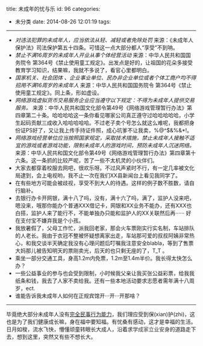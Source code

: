 title: 未成年的忧与乐
id: 96
categories:
  - 未分类
date: 2014-08-26 12:01:19
tags:
---

*   _对违法犯罪的未成年人，应当依法从轻、减轻或者免除处罚_
来源：《未成年人保护法》司法保护第五十四条。可惜这一点大部分都人“享受”不到呐。
*   _禁止不满16周岁的未成年人开业从事个体经营活动_
来源：中华人民共和国国务院令 第364号《禁止使用童工规定》。出发点是好的，让祖国的花朵多接受教育学习知识，结果嘛，我就不多说了，看官心里都明白。
*   _国家机关、社会团体 、企业事业单位、民办非企业单位或者个体工商户均不得招用不满16周岁的未成年人_
来源：中华人民共和国国务院令 第364号《禁止使用童工规定》。同上条，形如虚设。
*   _网络游戏虚拟货币交易服务企业应当遵守以下规定：不得为未成年人提供交易服务。_
来源：中华人民共和国文化部令第49号《网络游戏管理暂行办法》第四章第二十条。哈哈哈哈这一条你看见哪家公司真正遵守过哈哈哈哈哈，小学生起码贡献三成收入哈哈哈哈哈。不过老子卖个号怎么就这么难呢，我都把身份证PS好了，又让我上传手持证件照，成心坑爹不让我卖，%@^$&amp;%&amp;*!。
*   _网络游戏经营单位应当按照国家规定，采取技术措施，禁止未成年人接触不适宜的游戏或者游戏功能，限制未成年人的游戏时间，预防未成年人沉迷网络。_
来源：中华人民共和国文化部令第49号《网络游戏管理暂行办法》第四章第十六条。这一条抓的比较严呢，苦了一些不太机灵的小伙伴们。
*   大家去都穿着校服去网吧，很欢乐呀。不过风声紧时不行，有一定几率被文化局逮到，会上电视哟，我不止一次在我们XX县新闻台上看见我同学了。
*   在有些地方可能会被歧视，享受不到大人的待遇。这样的例子数不胜数，请自行脑补。
*   去银行办卡开网银，满十八了吗，没有，满十六了吗，满了，监护人没来吧，嗯没来，哦那你能办个普通XXX借记卡，网银和XX业务不能办，还有XXX也白搭，监护人来了能行不，不能单独办只能和监护人的XX关联然后再······ 好在支付宝不嫌弃我是个小孩。
*   我放暑假了，父母工作忙，派我回老家，那会火车票刚实行实名制，车站排队的人老长。我由于衣冠不整被怀疑想离家出走，车站那可爱的叔叔阿姨非常热心，和我交谈半天确定我没有心理问题后叮嘱我注意安全blabla，等到了售票大妈那儿被告知明天的票刚卖光，后天的也只剩无座的了，T_T 。
*   乘坐一部分交通工具，身高1.2m内免票，1.2m至1.4m半价。我长得太快怎么办？
*   一些公益事业的参与也会受到限制，小时候我父亲让我买张公益彩票，给我我纸条和钱，我去了人家不卖给我。还有一些本地活动要求志愿者需年满十八周岁，ect.
*   谁能告诉我未成年人如何在正规宾馆开···开···开那啥？

* * *

毕竟绝大部分未成年人没有[完全民事行为能力](http://baike.baidu.com/view/10761.htm)，我们理应受到保(xian)护(zhi)，这也是为了我们健康成长嘛，身在福中要知福。有忧桑有感动，这才是幸福的生活。日月如梭，流水飞快，懵懂顽童转眼长大成人，沿着求<span style="color: #333333;">学成家立业安身</span>的道路走下去，想到这里，突然又有些不想长大。